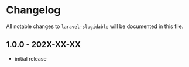 # Changelog

All notable changes to `laravel-slugidable` will be documented in this file.

## 1.0.0 - 202X-XX-XX

- initial release
